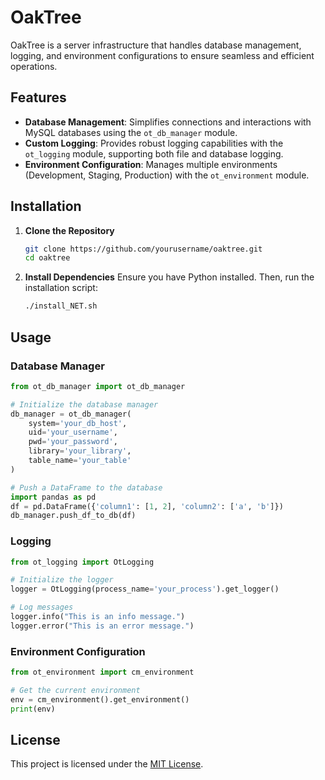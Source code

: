# OakTree

OakTree is a server infrastructure that handles database management, logging, and environment configurations to ensure seamless and efficient operations.

## Features

- **Database Management**: Simplifies connections and interactions with MySQL databases using the `ot_db_manager` module.
- **Custom Logging**: Provides robust logging capabilities with the `ot_logging` module, supporting both file and database logging.
- **Environment Configuration**: Manages multiple environments (Development, Staging, Production) with the `ot_environment` module.

## Installation

1. **Clone the Repository**
   ```bash
   git clone https://github.com/yourusername/oaktree.git
   cd oaktree
   ```

2. **Install Dependencies**
   Ensure you have Python installed. Then, run the installation script:
   ```bash
   ./install_NET.sh
   ```

## Usage

### Database Manager
```python
from ot_db_manager import ot_db_manager

# Initialize the database manager
db_manager = ot_db_manager(
    system='your_db_host',
    uid='your_username',
    pwd='your_password',
    library='your_library',
    table_name='your_table'
)

# Push a DataFrame to the database
import pandas as pd
df = pd.DataFrame({'column1': [1, 2], 'column2': ['a', 'b']})
db_manager.push_df_to_db(df)
```

### Logging
```python
from ot_logging import OtLogging

# Initialize the logger
logger = OtLogging(process_name='your_process').get_logger()

# Log messages
logger.info("This is an info message.")
logger.error("This is an error message.")
```

### Environment Configuration
```python
from ot_environment import cm_environment

# Get the current environment
env = cm_environment().get_environment()
print(env)
```

## License

This project is licensed under the [MIT License](LICENSE).